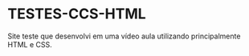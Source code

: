 # TESTES-CCS-HTML
Site teste que desenvolvi em uma vídeo aula utilizando principalmente HTML e CSS. 
